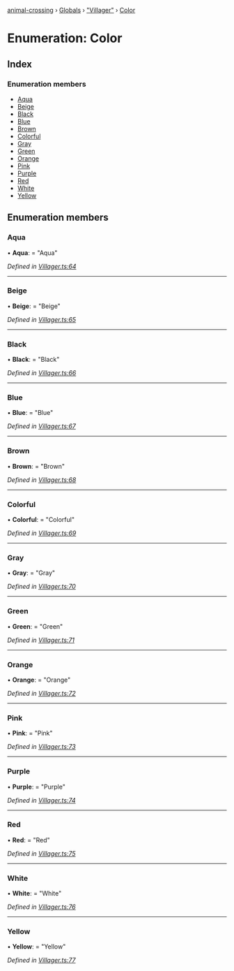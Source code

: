 [animal-crossing](../README.md) › [Globals](../globals.md) › ["Villager"](../modules/_villager_.md) › [Color](_villager_.color.md)

# Enumeration: Color

## Index

### Enumeration members

* [Aqua](_villager_.color.md#aqua)
* [Beige](_villager_.color.md#beige)
* [Black](_villager_.color.md#black)
* [Blue](_villager_.color.md#blue)
* [Brown](_villager_.color.md#brown)
* [Colorful](_villager_.color.md#colorful)
* [Gray](_villager_.color.md#gray)
* [Green](_villager_.color.md#green)
* [Orange](_villager_.color.md#orange)
* [Pink](_villager_.color.md#pink)
* [Purple](_villager_.color.md#purple)
* [Red](_villager_.color.md#red)
* [White](_villager_.color.md#white)
* [Yellow](_villager_.color.md#yellow)

## Enumeration members

###  Aqua

• **Aqua**: = "Aqua"

*Defined in [Villager.ts:64](https://github.com/Norviah/animal-crossing/blob/7daadc1/module/types/Villager.ts#L64)*

___

###  Beige

• **Beige**: = "Beige"

*Defined in [Villager.ts:65](https://github.com/Norviah/animal-crossing/blob/7daadc1/module/types/Villager.ts#L65)*

___

###  Black

• **Black**: = "Black"

*Defined in [Villager.ts:66](https://github.com/Norviah/animal-crossing/blob/7daadc1/module/types/Villager.ts#L66)*

___

###  Blue

• **Blue**: = "Blue"

*Defined in [Villager.ts:67](https://github.com/Norviah/animal-crossing/blob/7daadc1/module/types/Villager.ts#L67)*

___

###  Brown

• **Brown**: = "Brown"

*Defined in [Villager.ts:68](https://github.com/Norviah/animal-crossing/blob/7daadc1/module/types/Villager.ts#L68)*

___

###  Colorful

• **Colorful**: = "Colorful"

*Defined in [Villager.ts:69](https://github.com/Norviah/animal-crossing/blob/7daadc1/module/types/Villager.ts#L69)*

___

###  Gray

• **Gray**: = "Gray"

*Defined in [Villager.ts:70](https://github.com/Norviah/animal-crossing/blob/7daadc1/module/types/Villager.ts#L70)*

___

###  Green

• **Green**: = "Green"

*Defined in [Villager.ts:71](https://github.com/Norviah/animal-crossing/blob/7daadc1/module/types/Villager.ts#L71)*

___

###  Orange

• **Orange**: = "Orange"

*Defined in [Villager.ts:72](https://github.com/Norviah/animal-crossing/blob/7daadc1/module/types/Villager.ts#L72)*

___

###  Pink

• **Pink**: = "Pink"

*Defined in [Villager.ts:73](https://github.com/Norviah/animal-crossing/blob/7daadc1/module/types/Villager.ts#L73)*

___

###  Purple

• **Purple**: = "Purple"

*Defined in [Villager.ts:74](https://github.com/Norviah/animal-crossing/blob/7daadc1/module/types/Villager.ts#L74)*

___

###  Red

• **Red**: = "Red"

*Defined in [Villager.ts:75](https://github.com/Norviah/animal-crossing/blob/7daadc1/module/types/Villager.ts#L75)*

___

###  White

• **White**: = "White"

*Defined in [Villager.ts:76](https://github.com/Norviah/animal-crossing/blob/7daadc1/module/types/Villager.ts#L76)*

___

###  Yellow

• **Yellow**: = "Yellow"

*Defined in [Villager.ts:77](https://github.com/Norviah/animal-crossing/blob/7daadc1/module/types/Villager.ts#L77)*
